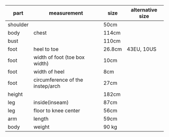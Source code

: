 | part     | measurement                      | size   | alternative size |
|----------|----------------------------------|--------|------------------|
| shoulder |                                  | 50cm   |                  |
| body     | chest                            | 114cm  |                  |
| bust     |                                  | 110cm  |                  |
| foot     | heel to toe                      | 26.8cm | 43EU, 10US       |
| foot     | width of foot  (toe box width)   | 10cm   |                  |
| foot     | width of heel                    | 8cm    |                  |
| foot     | circumference of the instep/arch | 27cm   |                  |
| height   |                                  | 182cm  |                  |
| leg      | inside(inseam)                   | 87cm   |                  |
| leg      | floor to knee center             | 56cm   |                  |
| arm      | length                           | 59cm   |                  |
| body     | weight                           | 90 kg  |                  |

